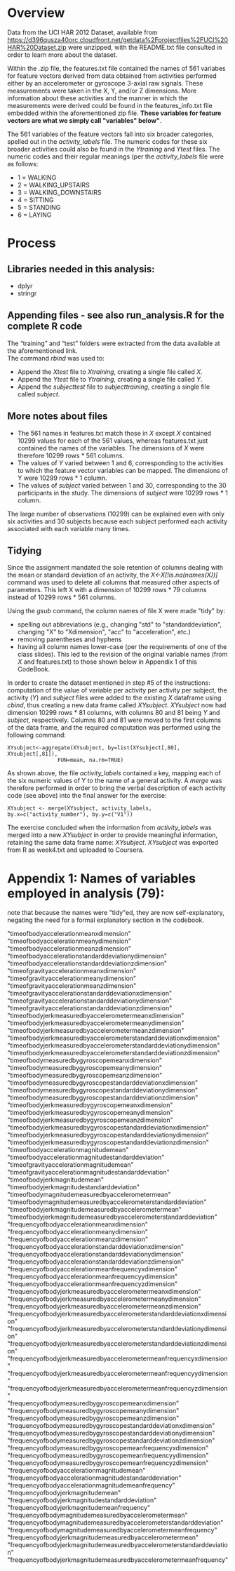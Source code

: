 # Overview

Data from the UCI HAR 2012 Dataset, available from https://d396qusza40orc.cloudfront.net/getdata%2Fprojectfiles%2FUCI%20HAR%20Dataset.zip
were unzipped, with the README.txt file consulted in order to learn more about the dataset.

Within the .zip file, the features.txt file contained the names of 561 variabes for feature vectors derived from
data obtained from activities performed either by an accelerometer or gyroscope 3-axial raw signals.  These
measurements were taken in the X, Y, and/or Z dimensions.  More information about these activities and the manner
in which the measurements were derived could be found in the features_info.txt file embedded within the
aforementioned zip file.  **These variables for feature vectors are what we simply call "variables" below"**.

The 561 variables of the feature vectors fall into six broader categories, spelled out in the *activity_labels* file.    The numeric
codes for these six broader activities could also be found in the *Ytraining* and *Ytest* files.  The numeric codes and their regular meanings (per the *activity_labels* file were as follows:
- 1 = WALKING
- 2 = WALKING_UPSTAIRS
- 3 = WALKING_DOWNSTAIRS
- 4 = SITTING
- 5 = STANDING
- 6 = LAYING
 
# Process 
## Libraries needed in this analysis:
- dplyr
- stringr

## Appending files - see also run_analysis.R for the complete R code
The “training” and “test” folders were extracted from the data available at the aforementioned link.  
The command *rbind* was used to:
 - Append the *Xtest* file to *Xtraining*, creating a single file called *X*.
 - Append the *Ytest* file to *Ytraining*, creating a single file called *Y*.
 - Append the *subjecttest* file to *subjecttraining*, creating a single file called *subject*.
 
## More notes about files
- The 561 names in features.txt match those in *X* except *X* contained 10299 values for each of the 561 values, whereas features.txt just contained the names of the variables.  The dimensions of *X* were therefore 10299 rows * 561 columns.
- The values of *Y* varied between 1 and 6, corresponding to the activities to which the feature vector variables can be mapped.  The dimensions of Y were 10299 rows * 1 column.  
- The values of *subject* varied between 1 and 30, corresponding to the 30 participants in the study.  The dimensions of *subject* were 10299 rows * 1 column.

The large number of observations (10299) can be explained even with only six activities and 30 subjects because each subject performed each activity associated with each variable many times.

## Tidying
Since the assignment mandated the sole retention of columns dealing with the mean or standard deviation of an activity, the *X<-X[!is.na(names(X))]* command was used to delete all columns that measured other aspects of parameters.  This left X with a dimension of 10299 rows * 79 columns instead of 10299 rows * 561 columns.

Using the *gsub* command, the column names of file X were made "tidy" by:
- spelling out abbreviations (e.g., changing "std" to "standarddeviation", changing "X" to "Xdimension", "acc" to "acceleration", etc.)
- removing parentheses and hyphens
- having all column names lower-case (per the requirements of one of the class slides).  This led to the revision of the original variable names (from *X* and features.txt) to those shown below in Appendix 1 of this CodeBook.

In order to create the dataset mentioned in step #5 of the instructions: computation of the value of variable per activity per activity per subject, the activity (*Y*) and *subject* files were added to the existing *X* dataframe using *cbind*, thus creating a new data frame called *XYsubject*.  *XYsubject* now had dimension 10299 rows * 81 columns, with columns 80 and 81 being *Y* and *subject*, respectively.  Columns 80 and 81 were moved to the first columns of the data frame, and the required computation was performed using the following command:

    XYsubject<-aggregate(XYsubject, by=list(XYsubject[,80], XYsubject[,81]), 
                    FUN=mean, na.rm=TRUE)
                   
As shown above, the file *activity_labels* contained a key, mapping each of the six numeric values of Y to the name of a general activity.  A *merge* was therefore performed in order to bring the verbal description of each activity code (see above) into the final answer for the exercise:

    XYsubject <- merge(XYsubject, activity_labels, by.x=c("activity_number"), by.y=c("V1")) 
                    
The exercise concluded when the information from *activity_labels* was merged into a new *XYsubject* in order to provide meaningful information, retaining the same data frame name: *XYsubject*.  *XYsubject* was exported from R as week4.txt and uploaded to Coursera.

# Appendix 1: Names of variables employed in analysis (79):
note that because the names were "tidy"ed, they are now self-explanatory, negating the need for a formal explanatory section in the codebook.
 
"timeofbodyaccelerationmeanxdimension"                                
"timeofbodyaccelerationmeanydimension"                                  
"timeofbodyaccelerationmeanzdimension"     
"timeofbodyaccelerationstandarddeviationydimension"                    
"timeofbodyaccelerationstandarddeviationzdimension"                    
"timeofgravityaccelerationmeanxdimension"  
"timeofgravityaccelerationmeanydimension"                              
"timeofgravityaccelerationmeanzdimension"
"timeofgravityaccelerationstandarddeviationxdimension"                  
"timeofgravityaccelerationstandarddeviationydimension"                
"timeofgravityaccelerationstandarddeviationzdimension"                
"timeofbodyjerkmeasuredbyaccelerometermeanxdimension"                  
"timeofbodyjerkmeasuredbyaccelerometermeanydimension"                  
"timeofbodyjerkmeasuredbyaccelerometermeanzdimension"                  
"timeofbodyjerkmeasuredbyaccelerometerstandarddeviationxdimension"     
"timeofbodyjerkmeasuredbyaccelerometerstandarddeviationydimension"     
"timeofbodyjerkmeasuredbyaccelerometerstandarddeviationzdimension"     
"timeofbodymeasuredbygyroscopemeanxdimension"                          
"timeofbodymeasuredbygyroscopemeanydimension"      
"timeofbodymeasuredbygyroscopemeanzdimension"                          
"timeofbodymeasuredbygyroscopestandarddeviationxdimension"             
"timeofbodymeasuredbygyroscopestandarddeviationydimension"              
"timeofbodymeasuredbygyroscopestandarddeviationzdimension"     
"timeofbodyjerkmeasuredbygyroscopemeanxdimension"                       
"timeofbodyjerkmeasuredbygyroscopemeanydimension"
"timeofbodyjerkmeasuredbygyroscopemeanzdimension"                                           
"timeofbodyjerkmeasuredbygyroscopestandarddeviationxdimension"         
"timeofbodyjerkmeasuredbygyroscopestandarddeviationydimension"         
"timeofbodyjerkmeasuredbygyroscopestandarddeviationzdimension"          
"timeofbodyaccelerationmagnitudemean"                                  
"timeofbodyaccelerationmagnitudestandarddeviation" 
"timeofgravityaccelerationmagnitudemean"                               
"timeofgravityaccelerationmagnitudestandarddeviation"                   
"timeofbodyjerkmagnitudemean" 
"timeofbodyjerkmagnitudestandarddeviation"                             
"timeofbodymagnitudemeasuredbyaccelerometermean"                       
"timeofbodymagnitudemeasuredbyaccelerometerstandarddeviation"          
"timeofbodyjerkmagnitudemeasuredbyaccelerometermean"                   
"timeofbodyjerkmagnitudemeasuredbyaccelerometerstandarddeviation"      
"frequencyofbodyaccelerationmeanxdimension"                            
"frequencyofbodyaccelerationmeanydimension"                            
"frequencyofbodyaccelerationmeanzdimension"                            
"frequencyofbodyaccelerationstandarddeviationxdimension"               
"frequencyofbodyaccelerationstandarddeviationydimension"                
"frequencyofbodyaccelerationstandarddeviationzdimension"        
"frequencyofbodyaccelerationmeanfrequencyxdimension"                    
"frequencyofbodyaccelerationmeanfrequencyydimension"             
"frequencyofbodyaccelerationmeanfrequencyzdimension"                   
"frequencyofbodyjerkmeasuredbyaccelerometermeanxdimension"             
"frequencyofbodyjerkmeasuredbyaccelerometermeanydimension"             
"frequencyofbodyjerkmeasuredbyaccelerometermeanzdimension"             
"frequencyofbodyjerkmeasuredbyaccelerometerstandarddeviationxdimension"
"frequencyofbodyjerkmeasuredbyaccelerometerstandarddeviationydimension"
"frequencyofbodyjerkmeasuredbyaccelerometerstandarddeviationzdimension"
"frequencyofbodyjerkmeasuredbyaccelerometermeanfrequencyxdimension"    
"frequencyofbodyjerkmeasuredbyaccelerometermeanfrequencyydimension"     "frequencyofbodyjerkmeasuredbyaccelerometermeanfrequencyzdimension"    
"frequencyofbodymeasuredbygyroscopemeanxdimension"                     
"frequencyofbodymeasuredbygyroscopemeanydimension"                     
"frequencyofbodymeasuredbygyroscopemeanzdimension"                      
"frequencyofbodymeasuredbygyroscopestandarddeviationxdimension"
"frequencyofbodymeasuredbygyroscopestandarddeviationydimension"        
"frequencyofbodymeasuredbygyroscopestandarddeviationzdimension"        
"frequencyofbodymeasuredbygyroscopemeanfrequencyxdimension"            
"frequencyofbodymeasuredbygyroscopemeanfrequencyydimension"            
"frequencyofbodymeasuredbygyroscopemeanfrequencyzdimension"            
"frequencyofbodyaccelerationmagnitudemean"         
"frequencyofbodyaccelerationmagnitudestandarddeviation"                
"frequencyofbodyaccelerationmagnitudemeanfrequency"                    
"frequencyofbodyjerkmagnitudemean"                                     
"frequencyofbodyjerkmagnitudestandarddeviation"     
"frequencyofbodyjerkmagnitudemeanfrequency"                            
"frequencyofbodymagnitudemeasuredbyaccelerometermean"                   "frequencyofbodymagnitudemeasuredbyaccelerometerstandarddeviation"     
"frequencyofbodymagnitudemeasuredbyaccelerometermeanfrequency"         
"frequencyofbodyjerkmagnitudemeasuredbyaccelerometermean"              
"frequencyofbodyjerkmagnitudemeasuredbyaccelerometerstandarddeviation"  "frequencyofbodyjerkmagnitudemeasuredbyaccelerometermeanfrequency" 
